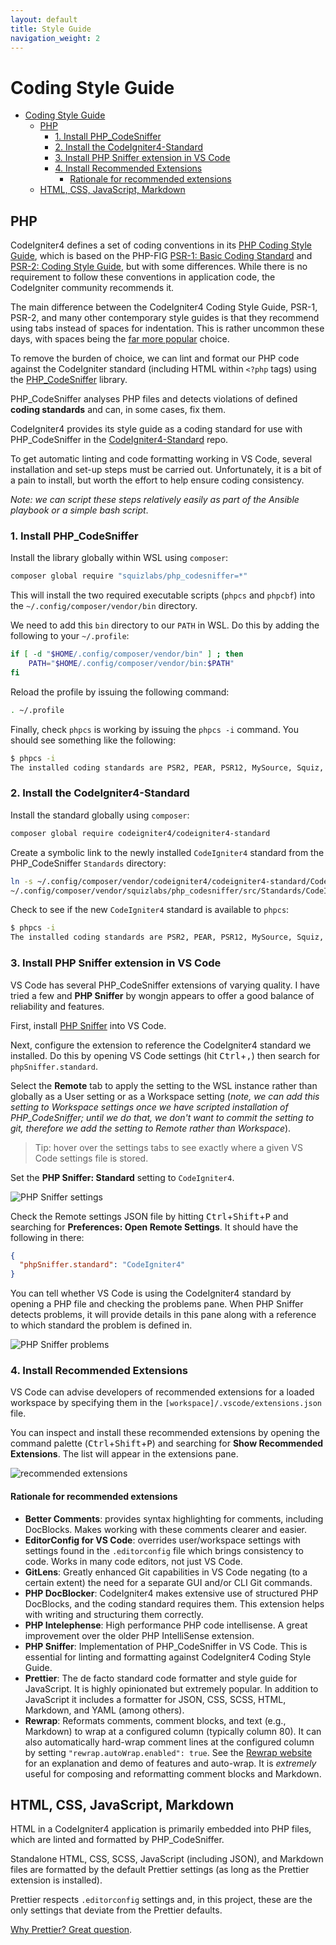 ```yaml
---
layout: default
title: Style Guide
navigation_weight: 2
---
```

# Coding Style Guide

- [Coding Style Guide](#coding-style-guide)
	- [PHP](#php)
		- [1. Install PHP_CodeSniffer](#1-install-php_codesniffer)
		- [2. Install the CodeIgniter4-Standard](#2-install-the-codeigniter4-standard)
		- [3. Install PHP Sniffer extension in VS Code](#3-install-php-sniffer-extension-in-vs-code)
		- [4. Install Recommended Extensions](#4-install-recommended-extensions)
			- [Rationale for recommended extensions](#rationale-for-recommended-extensions)
	- [HTML, CSS, JavaScript, Markdown](#html-css-javascript-markdown)

## PHP

CodeIgniter4 defines a set of coding conventions in its [PHP Coding Style Guide](https://github.com/codeigniter4/CodeIgniter4/blob/develop/contributing/styleguide.rst), which is based on the PHP-FIG [PSR-1: Basic Coding Standard](https://www.php-fig.org/psr/psr-1/) and [PSR-2: Coding Style Guide](https://www.php-fig.org/psr/psr-2/), but with some differences. While there is no requirement to follow these conventions in application code, the CodeIgniter community recommends it.

The main difference between the CodeIgniter4 Coding Style Guide, PSR-1, PSR-2, and many other contemporary style guides is that they recommend using tabs instead of spaces for indentation. This is rather uncommon these days, with spaces being the [far more popular](https://hoffa.medium.com/400-000-github-repositories-1-billion-files-14-terabytes-of-code-spaces-or-tabs-7cfe0b5dd7fd#.fswbmzt2l) choice.

To remove the burden of choice, we can lint and format our PHP code against the CodeIgniter standard (including HTML within `<?php` tags) using the [PHP_CodeSniffer](https://github.com/squizlabs/PHP_CodeSniffer) library.

PHP_CodeSniffer analyses PHP files and detects violations of defined **coding standards** and can, in some cases, fix them.

CodeIgniter4 provides its style guide as a coding standard for use with PHP_CodeSniffer in the [CodeIgniter4-Standard](https://github.com/codeigniter4/coding-standard) repo.

To get automatic linting and code formatting working in VS Code, several installation and set-up steps must be carried out. Unfortunately, it is a bit of a pain to install, but worth the effort to help ensure coding consistency.

*Note: we can script these steps relatively easily as part of the Ansible playbook or a simple bash script*.

### 1. Install PHP_CodeSniffer

Install the library globally within WSL using `composer`:

```bash
composer global require "squizlabs/php_codesniffer=*"
```

This will install the two required executable scripts (`phpcs` and `phpcbf`) into the `~/.config/composer/vendor/bin` directory.

We need to add this `bin` directory to our `PATH` in WSL. Do this by adding the following to your `~/.profile`:

```bash
if [ -d "$HOME/.config/composer/vendor/bin" ] ; then
    PATH="$HOME/.config/composer/vendor/bin:$PATH"
fi
```

Reload the profile by issuing the following command:

```bash
. ~/.profile
```

Finally, check `phpcs` is working by issuing the `phpcs -i` command. You should see something like the following:

```bash
$ phpcs -i
The installed coding standards are PSR2, PEAR, PSR12, MySource, Squiz, Zend and PSR1
```

### 2. Install the CodeIgniter4-Standard

Install the standard globally using `composer`:

```bash
composer global require codeigniter4/codeigniter4-standard
```

Create a symbolic link to the newly installed `CodeIgniter4` standard from the PHP_CodeSniffer `Standards` directory:

```bash
ln -s ~/.config/composer/vendor/codeigniter4/codeigniter4-standard/CodeIgniter4/ \
~/.config/composer/vendor/squizlabs/php_codesniffer/src/Standards/CodeIgniter4
```

Check to see if the new `CodeIgniter4` standard is available to `phpcs`:

```bash
$ phpcs -i
The installed coding standards are PSR2, PEAR, PSR12, MySource, Squiz, CodeIgniter4, Zend and PSR1
```

### 3. Install PHP Sniffer extension in VS Code

VS Code has several PHP_CodeSniffer extensions of varying quality. I have tried a few and **PHP Sniffer** by wongjn appears to offer a good balance of reliability and features.

First, install [PHP Sniffer](https://marketplace.visualstudio.com/items?itemName=wongjn.php-sniffer) into VS Code.

Next, configure the extension to reference the CodeIgniter4 standard we installed. Do this by opening VS Code settings (hit <kbd>Ctrl</kbd>+<kbd>,</kbd>) then search for `phpSniffer.standard`. 

Select the **Remote** tab to apply the setting to the WSL instance rather than globally as a User setting or as a Workspace setting (*note, we can add this setting to Workspace settings once we have scripted installation of PHP_CodeSniffer; until we do that, we don't want to commit the setting to git, therefore we add the setting to Remote rather than Workspace*).

> Tip: hover over the settings tabs to see exactly where a given VS Code settings file is stored.

Set the **PHP Sniffer: Standard** setting to `CodeIgniter4`.

![PHP Sniffer settings](images/php-sniffer-settings.png)

Check the Remote settings JSON file by hitting <kbd>Ctrl</kbd>+<kbd>Shift</kbd>+<kbd>P</kbd> and searching for **Preferences: Open Remote Settings**. It should have the following in there:

```json
{
  "phpSniffer.standard": "CodeIgniter4"
}
```

You can tell whether VS Code is using the CodeIgniter4 standard by opening a PHP file and checking the problems pane. When PHP Sniffer detects problems, it will provide details in this pane along with a reference to which standard the problem is defined in.

![PHP Sniffer problems](images/php-sniffer-problems.png)

### 4. Install Recommended Extensions

VS Code can advise developers of recommended extensions for a loaded workspace by specifying them in the `[workspace]/.vscode/extensions.json` file.

You can inspect and install these recommended extensions by opening the command palette (<kbd>Ctrl</kbd>+<kbd>Shift</kbd>+<kbd>P</kbd>) and searching for **Show Recommended Extensions**. The list will appear in the extensions pane.

![recommended extensions](images/recommended-extensions.png)

#### Rationale for recommended extensions

- **Better Comments**: provides syntax highlighting for comments, including DocBlocks. Makes working with these comments clearer and easier.
- **EditorConfig for VS Code**: overrides user/workspace settings with settings found in the `.editorconfig` file which brings consistency to code. Works in many code editors, not just VS Code.
- **GitLens**: Greatly enhanced Git capabilities in VS Code negating (to a certain extent) the need for a separate GUI and/or CLI Git commands.
- **PHP DocBlocker**: CodeIgniter4 makes extensive use of structured PHP DocBlocks, and the coding standard requires them. This extension helps with writing and structuring them correctly.
- **PHP Intelephense**: High performance PHP code intellisense. A great improvement over the older PHP IntelliSense extension.
- **PHP Sniffer**: Implementation of PHP_CodeSniffer in VS Code. This is essential for linting and formatting against CodeIgniter4 Coding Style Guide.
- **Prettier**: The de facto standard code formatter and style guide for JavaScript. It is highly opinionated but extremely popular. In addition to JavaScript it includes a formatter for JSON, CSS, SCSS, HTML, Markdown, and YAML (among others).
- **Rewrap**: Reformats comments, comment blocks, and text (e.g., Markdown) to wrap at a configured column (typically column 80). It can also automatically hard-wrap comment lines at the configured column by setting `"rewrap.autoWrap.enabled": true`. See the [Rewrap website](https://stkb.github.io/Rewrap/#/) for an explanation and demo of features and auto-wrap. It is *extremely* useful for composing and reformatting comment blocks and Markdown.

## HTML, CSS, JavaScript, Markdown

HTML in a CodeIgniter4 application is primarily embedded into PHP files, which are linted and formatted by PHP_CodeSniffer. 

Standalone HTML, CSS, SCSS, JavaScript (including JSON), and Markdown files are formatted by the default Prettier settings (as long as the Prettier extension is installed). 

Prettier respects `.editorconfig` settings and, in this project, these are the only settings that deviate from the Prettier defaults.

[Why Prettier? Great question](https://prettier.io/docs/en/why-prettier.html).
